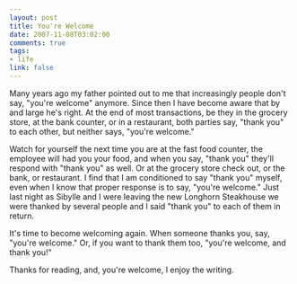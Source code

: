 ```yaml
--- 
layout: post
title: You're Welcome
date: 2007-11-08T03:02:00
comments: true
tags:
- life
link: false
---
```

Many years ago my father pointed out to me that increasingly people don't say, "you're welcome" anymore.  Since then I have become aware that by and large he's right.  At the end of most transactions, be they in the grocery store, at the bank counter, or in a restaurant, both parties say, "thank you" to each other, but neither says, "you're welcome."

Watch for yourself the next time you are at the fast food counter, the employee will had you your food, and when you say, "thank you" they'll respond with "thank you" as well.  Or at the grocery store check out, or the bank, or restaurant.  I find that I am conditioned to say "thank you" myself, even when I know that proper response is to say, "you're welcome."  Just last night as Sibylle and I were leaving the new Longhorn Steakhouse we were thanked by several people and I said "thank you" to each of them in return.

It's time to become welcoming again.  When someone thanks you, say, "you're welcome."  Or, if you want to thank them too, "you're welcome, and thank you!"

Thanks for reading, and, you're welcome, I enjoy the writing.

